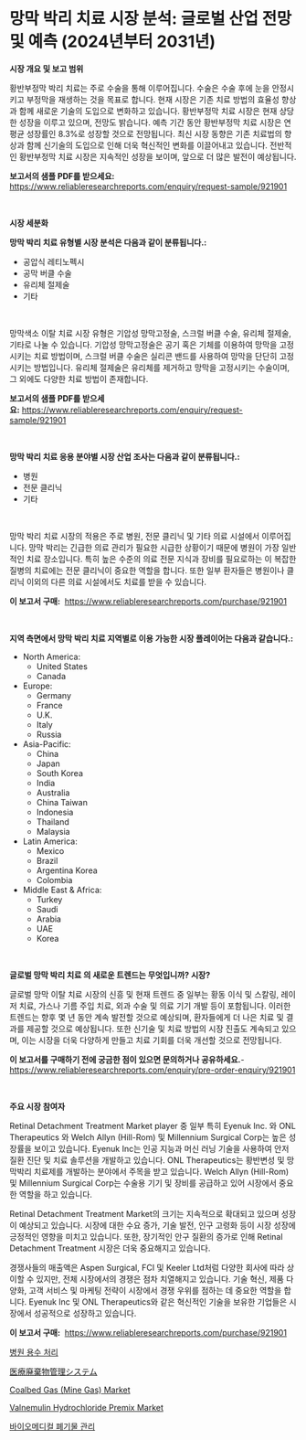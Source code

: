<p><h1>망막 박리 치료 시장 분석: 글로벌 산업 전망 및 예측 (2024년부터 2031년)</h1></p><p><strong>시장 개요 및 보고 범위</strong></p>
<p><p>황반부정막 박리 치료는 주로 수술을 통해 이루어집니다. 수술은 수술 후에 눈을 안정시키고 부정막을 재생하는 것을 목표로 합니다. 현재 시장은 기존 치료 방법의 효율성 향상과 함께 새로운 기술의 도입으로 변화하고 있습니다. 황반부정막 치료 시장은 현재 상당한 성장을 이루고 있으며, 전망도 밝습니다. 예측 기간 동안 황반부정막 치료 시장은 연평균 성장률인 8.3%로 성장할 것으로 전망됩니다. 최신 시장 동향은 기존 치료법의 향상과 함께 신기술의 도입으로 인해 더욱 혁신적인 변화를 이끌어내고 있습니다. 전반적인 황반부정막 치료 시장은 지속적인 성장을 보이며, 앞으로 더 많은 발전이 예상됩니다.</p></p>
<p><strong>보고서의 샘플 PDF를 받으세요:</strong> <a href="https://www.reliableresearchreports.com/enquiry/request-sample/921901">https://www.reliableresearchreports.com/enquiry/request-sample/921901</a></p>
<p>&nbsp;</p>
<p><strong>시장 세분화</strong></p>
<p><strong>망막 박리 치료 유형별 시장 분석은 다음과 같이 분류됩니다.:</strong></p>
<p><ul><li>공압식 레티노펙시</li><li>공막 버클 수술</li><li>유리체 절제술</li><li>기타</li></ul></p>
<p>&nbsp;</p>
<p><p>망막색소 이탈 치료 시장 유형은 기압성 망막고정술, 스크럴 버클 수술, 유리체 절제술, 기타로 나눌 수 있습니다. 기압성 망막고정술은 공기 혹은 기체를 이용하여 망막을 고정시키는 치료 방법이며, 스크럴 버클 수술은 실리콘 밴드를 사용하여 망막을 단단히 고정시키는 방법입니다. 유리체 절제술은 유리체를 제거하고 망막을 고정시키는 수술이며, 그 외에도 다양한 치료 방법이 존재합니다.</p></p>
<p><strong>보고서의 샘플 PDF를 받으세요:</strong>&nbsp;<a href="https://www.reliableresearchreports.com/enquiry/request-sample/921901">https://www.reliableresearchreports.com/enquiry/request-sample/921901</a></p>
<p>&nbsp;</p>
<p><strong> 망막 박리 치료 응용 분야별 시장 산업 조사는 다음과 같이 분류됩니다.:</strong></p>
<p><ul><li>병원</li><li>전문 클리닉</li><li>기타</li></ul></p>
<p>&nbsp;</p>
<p><p>망막 박리 치료 시장의 적용은 주로 병원, 전문 클리닉 및 기타 의료 시설에서 이루어집니다. 망막 박리는 긴급한 의료 관리가 필요한 시급한 상황이기 때문에 병원이 가장 일반적인 치료 장소입니다. 특히 높은 수준의 의료 전문 지식과 장비를 필요로하는 이 복잡한 질병의 치료에는 전문 클리닉이 중요한 역할을 합니다. 또한 일부 환자들은 병원이나 클리닉 이외의 다른 의료 시설에서도 치료를 받을 수 있습니다.</p></p>
<p><strong>이 보고서 구매:</strong>&nbsp; <a href="https://www.reliableresearchreports.com/purchase/921901">https://www.reliableresearchreports.com/purchase/921901</a></p>
<p>&nbsp;</p>
<p><strong>지역 측면에서 망막 박리 치료 지역별로 이용 가능한 시장 플레이어는 다음과 같습니다.:</strong></p>
<p><ul>
    <li>
        North America:
        <ul>
            <li>United States</li>
            <li>Canada</li>
        </ul>
    </li>
    <li>
        Europe:
        <ul>
            <li>Germany</li>
            <li>France</li>
            <li>U.K.</li>
            <li>Italy</li>
            <li>Russia</li>
        </ul>
    </li>
    <li>
        Asia-Pacific:
        <ul>
            <li>China</li>
            <li>Japan</li>
            <li>South Korea</li>
            <li>India</li>
            <li>Australia</li>
            <li>China Taiwan</li>
            <li>Indonesia</li>
            <li>Thailand</li>
            <li>Malaysia</li>
        </ul>
    </li>
    <li>
        Latin America:
        <ul>
            <li>Mexico</li>
            <li>Brazil</li>
            <li>Argentina Korea</li>
            <li>Colombia</li>
        </ul>
    </li>
    <li>
        Middle East & Africa:
        <ul>
            <li>Turkey</li>
            <li>Saudi</li>
            <li>Arabia</li>
            <li>UAE</li>
            <li>Korea</li>
        </ul>
    </li>
    </ul></p>
<p>&nbsp;</p>
<p><strong>글로벌 망막 박리 치료 의 새로운 트렌드는 무엇입니까? 시장?</strong></p>
<p><p>글로벌 망막 이탈 치료 시장의 신흥 및 현재 트렌드 중 일부는 황동 이식 및 스칼링, 레이저 치료, 가스나 기름 주입 치료, 외과 수술 및 의료 기기 개발 등이 포함됩니다. 이러한 트렌드는 향후 몇 년 동안 계속 발전할 것으로 예상되며, 환자들에게 더 나은 치료 및 결과를 제공할 것으로 예상됩니다. 또한 신기술 및 치료 방법의 시장 진출도 계속되고 있으며, 이는 시장을 더욱 다양하게 만들고 치료 기회를 더욱 개선할 것으로 전망됩니다.</p></p>
<p><strong>이 보고서를 구매하기 전에 궁금한 점이 있으면 문의하거나 공유하세요.</strong>- <a href="https://www.reliableresearchreports.com/enquiry/pre-order-enquiry/921901">https://www.reliableresearchreports.com/enquiry/pre-order-enquiry/921901</a></p>
<p>&nbsp;</p>
<p><strong>주요 시장 참여자</strong></p>
<p><p>Retinal Detachment Treatment Market player 중 일부 특히 Eyenuk Inc. 와 ONL Therapeutics 와 Welch Allyn (Hill-Rom) 및 Millennium Surgical Corp는 높은 성장률을 보이고 있습니다. Eyenuk Inc는 인공 지능과 머신 러닝 기술을 사용하여 안저 질환 진단 및 치료 솔루션을 개발하고 있습니다. ONL Therapeutics는 황반변성 및 망막박리 치료제를 개발하는 분야에서 주목을 받고 있습니다. Welch Allyn (Hill-Rom) 및 Millennium Surgical Corp는 수술용 기기 및 장비를 공급하고 있어 시장에서 중요한 역할을 하고 있습니다.</p><p>Retinal Detachment Treatment Market의 크기는 지속적으로 확대되고 있으며 성장이 예상되고 있습니다. 시장에 대한 수요 증가, 기술 발전, 인구 고령화 등이 시장 성장에 긍정적인 영향을 미치고 있습니다. 또한, 장기적인 안구 질환의 증가로 인해 Retinal Detachment Treatment 시장은 더욱 중요해지고 있습니다.</p><p>경쟁사들의 매출액은 Aspen Surgical, FCI 및 Keeler Ltd처럼 다양한 회사에 따라 상이할 수 있지만, 전체 시장에서의 경쟁은 점차 치열해지고 있습니다. 기술 혁신, 제품 다양화, 고객 서비스 및 마케팅 전략이 시장에서 경쟁 우위를 점하는 데 중요한 역할을 합니다. Eyenuk Inc 및 ONL Therapeutics와 같은 혁신적인 기술을 보유한 기업들은 시장에서 성공적으로 성장하고 있습니다.</p></p>
<p><strong>이 보고서 구매:</strong>&nbsp;&nbsp;<a href="https://www.reliableresearchreports.com/purchase/921901">https://www.reliableresearchreports.com/purchase/921901</a></p>
<p><p><a href="https://github.com/sougarounis/Market-Research-Report-List-2/blob/main/7088365182380.md">병원 용수 처리</a></p><p><a href="https://github.com/mohamedbakry57/Market-Research-Report-List-2/blob/main/9393894182383.md">医療廃棄物管理システム</a></p><p><a href="https://github.com/khayangel/Market-Research-Report-List-2/blob/main/coalbed-gas-mine-gas-market.md">Coalbed Gas (Mine Gas) Market</a></p><p><a href="https://issuu.com/reportprime-2/docs/valnemulin-hydrochloride-premix-market-size-2030.p">Valnemulin Hydrochloride Premix Market</a></p><p><a href="https://github.com/laholand/Market-Research-Report-List-2/blob/main/2379648182379.md">바이오메디컬 폐기물 관리</a></p></p>
